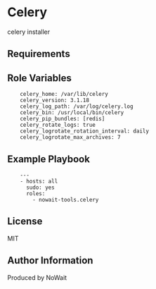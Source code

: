 Celery
=========
celery installer

Requirements
------------

Role Variables
--------------
        celery_home: /var/lib/celery
        celery_version: 3.1.18
        celery_log_path: /var/log/celery.log
        celery_bin: /usr/local/bin/celery
        celery_pip_bundles: [redis]
        celery_rotate_logs: true
        celery_logrotate_rotation_interval: daily
        celery_logrotate_max_archives: 7

Example Playbook
----------------

        ---
        - hosts: all
          sudo: yes
          roles:
            - nowait-tools.celery


License
-------

MIT

Author Information
------------------

Produced by NoWait
